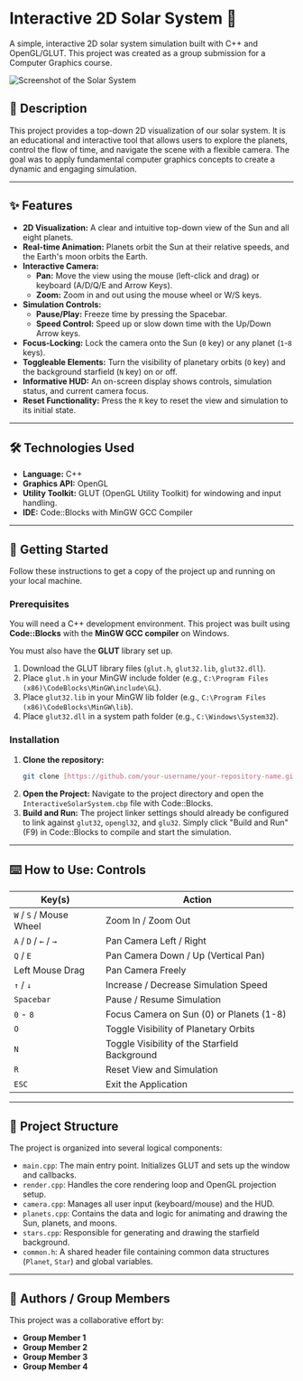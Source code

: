 # Interactive 2D Solar System 🌌

A simple, interactive 2D solar system simulation built with C++ and OpenGL/GLUT. This project was created as a group submission for a Computer Graphics course.

![Screenshot of the Solar System](screenshots/solar-system-full.png)

## 📜 Description

This project provides a top-down 2D visualization of our solar system. It is an educational and interactive tool that allows users to explore the planets, control the flow of time, and navigate the scene with a flexible camera. The goal was to apply fundamental computer graphics concepts to create a dynamic and engaging simulation.

---

## ✨ Features

* **2D Visualization:** A clear and intuitive top-down view of the Sun and all eight planets.
* **Real-time Animation:** Planets orbit the Sun at their relative speeds, and the Earth's moon orbits the Earth.
* **Interactive Camera:**
    * **Pan:** Move the view using the mouse (left-click and drag) or keyboard (A/D/Q/E and Arrow Keys).
    * **Zoom:** Zoom in and out using the mouse wheel or W/S keys.
* **Simulation Controls:**
    * **Pause/Play:** Freeze time by pressing the Spacebar.
    * **Speed Control:** Speed up or slow down time with the Up/Down Arrow keys.
* **Focus-Locking:** Lock the camera onto the Sun (`0` key) or any planet (`1`-`8` keys).
* **Toggleable Elements:** Turn the visibility of planetary orbits (`O` key) and the background starfield (`N` key) on or off.
* **Informative HUD:** An on-screen display shows controls, simulation status, and current camera focus.
* **Reset Functionality:** Press the `R` key to reset the view and simulation to its initial state.

---

## 🛠️ Technologies Used

* **Language:** C++
* **Graphics API:** OpenGL
* **Utility Toolkit:** GLUT (OpenGL Utility Toolkit) for windowing and input handling.
* **IDE:** Code::Blocks with MinGW GCC Compiler

---

## 🚀 Getting Started

Follow these instructions to get a copy of the project up and running on your local machine.

### Prerequisites

You will need a C++ development environment. This project was built using **Code::Blocks** with the **MinGW GCC compiler** on Windows.

You must also have the **GLUT** library set up.
1.  Download the GLUT library files (`glut.h`, `glut32.lib`, `glut32.dll`).
2.  Place `glut.h` in your MinGW include folder (e.g., `C:\Program Files (x86)\CodeBlocks\MinGW\include\GL`).
3.  Place `glut32.lib` in your MinGW lib folder (e.g., `C:\Program Files (x86)\CodeBlocks\MinGW\lib`).
4.  Place `glut32.dll` in a system path folder (e.g., `C:\Windows\System32`).

### Installation

1.  **Clone the repository:**
    ```sh
    git clone [https://github.com/your-username/your-repository-name.git](https://github.com/your-username/your-repository-name.git)
    ```
2.  **Open the Project:**
    Navigate to the project directory and open the `InteractiveSolarSystem.cbp` file with Code::Blocks.
3.  **Build and Run:**
    The project linker settings should already be configured to link against `glut32`, `opengl32`, and `glu32`. Simply click "Build and Run" (F9) in Code::Blocks to compile and start the simulation.

---

## ⌨️ How to Use: Controls

| Key(s)              | Action                                        |
| ------------------- | --------------------------------------------- |
| `W` / `S` / Mouse Wheel | Zoom In / Zoom Out                            |
| `A` / `D` / `←` / `→` | Pan Camera Left / Right                       |
| `Q` / `E`           | Pan Camera Down / Up (Vertical Pan)           |
| Left Mouse Drag     | Pan Camera Freely                             |
| `↑` / `↓`           | Increase / Decrease Simulation Speed          |
| `Spacebar`          | Pause / Resume Simulation                     |
| `0` - `8`           | Focus Camera on Sun (0) or Planets (1-8)      |
| `O`                 | Toggle Visibility of Planetary Orbits         |
| `N`                 | Toggle Visibility of the Starfield Background |
| `R`                 | Reset View and Simulation                     |
| `ESC`               | Exit the Application                          |

---

## 📂 Project Structure

The project is organized into several logical components:

* `main.cpp`: The main entry point. Initializes GLUT and sets up the window and callbacks.
* `render.cpp`: Handles the core rendering loop and OpenGL projection setup.
* `camera.cpp`: Manages all user input (keyboard/mouse) and the HUD.
* `planets.cpp`: Contains the data and logic for animating and drawing the Sun, planets, and moons.
* `stars.cpp`: Responsible for generating and drawing the starfield background.
* `common.h`: A shared header file containing common data structures (`Planet`, `Star`) and global variables.

---

## 👥 Authors / Group Members

This project was a collaborative effort by:

* **Group Member 1**
* **Group Member 2**
* **Group Member 3**
* **Group Member 4**
